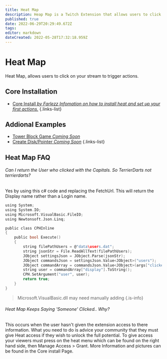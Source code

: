 ```yaml
---
title: Heat Map
description: Heap Map is a Twitch Extension that allows users to click and interact with your stream.
published: true
date: 2022-06-29T20:29:49.672Z
tags:
editor: markdown
dateCreated: 2022-05-28T17:32:18.959Z
---
```


# Heat Map
Heat Map, allows users to click on your stream to trigger actions.

## Core Installation

- [Core Install  *by Farlezz* *Infomation on how to install heat and set up your first actions.*](/en/extensions/heat-map/heat-map-core)
{.links-list}

## Addional Examples

- [Tower Block Game *Coming Soon*]()
- [Create Disk/Pointer *Coming Soon*]()
{.links-list}

## Heat Map FAQ
###### Can I return the User who clicked with the Capitals. So TerrierDarts not terrierdarts?
Yes by using this c# code and replacing the FetchUrl. This will return the Display name rather than a Login name.
```c
using System;
using System.IO;
using Microsoft.VisualBasic.FileIO;
using Newtonsoft.Json.Linq;

public class CPHInline
{
    public bool Execute()
    {
        string filePathUsers = @"data\users.dat";
        string jsonStr = File.ReadAllText(filePathUsers);
        JObject settingsJson = JObject.Parse(jsonStr);
        JObject commandsJson = settingsJson.Value<JObject>("users");
        JObject commandArray = commandsJson.Value<JObject>(args["clickedUserId"].ToString());
        string user = commandArray["display"].ToString();
        CPH.SetArgument("user", user);
        return true;
    }
}
```
> Microsoft.VisualBasic.dll may need manually adding {.is-info}
###### Heat Map Keeps Saying 'Someone' Clicked.. Why?
This occurs when the user hasn't given the extension access to there information. What you need to do is advice your community that they must give Heat access if they wish to unlock the full potential. To give access your viewers must press on the heat menu which can be found on the right hand side, then Manage Access > Grant. More Information and pictures can be found in the Core install Page.
